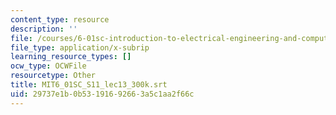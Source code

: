 ```yaml
---
content_type: resource
description: ''
file: /courses/6-01sc-introduction-to-electrical-engineering-and-computer-science-i-spring-2011/29737e1b0b53191692663a5c1aa2f66c_MIT6_01SC_S11_lec13_300k.srt
file_type: application/x-subrip
learning_resource_types: []
ocw_type: OCWFile
resourcetype: Other
title: MIT6_01SC_S11_lec13_300k.srt
uid: 29737e1b-0b53-1916-9266-3a5c1aa2f66c
---
```

